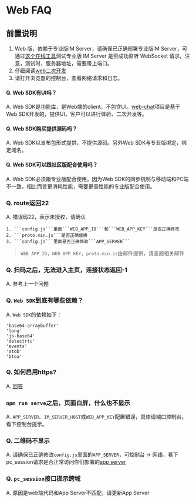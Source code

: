 # Web FAQ

## 前置说明
1. Web 版，依赖于专业版IM Server，请确保已正确部署专业版IM Server，可通过[这个在线工具](http://docs.wildfirechat.cn/web/wstool/index.html)测试专业版 IM Server 是否成功监听 WebSocket 请求。注意，测试时，服务器地址，需要带上端口。
2. 仔细阅读[web二次开发](./../web/integration.md)
3. 请打开浏览器的控制台，查看网络请求和日志。

#### Q. Web SDK有UI吗？
A. Web SDK是功能库，是Web端的client，不包含UI。[web-chat](https://github.com/wildfirechat/web-chat)项目是基于Web SDK开发的，提供UI，客户可以进行体验、二次开发等。

#### Q. Web SDK购买提供源码吗？
A. Web SDK以发布包形式提供，不提供源码。另外Web SDK与专业版绑定，绑定域名。

#### Q. Web SDK可以跟社区版配合使用吗？
A. Web SDK必须跟专业版配合使用。因为Web SDK的同步机制与移动端和PC端不一致，相比而言更消耗性能，需要更高性能的专业版配合使用。

### Q. route返回22
A. 错误码22，表示未授权，请确认

    1. ```config.js```里面```WEB_APP_ID```和```WEB_APP_KEY```是否正确修改
    2. ```proto.min.js```是否正确替换
    3. ```config.js```里面是否正确修改```APP_SERVER```

> ```WEB_APP_ID```，```WEB_APP_KEY```，```proto.min.js```由邮件提供，请查阅相关邮件

### Q. 扫码之后，无法进入主页，连接状态返回-1
A. 参考上一个问题

### Q. ```Web SDK```到底有哪些依赖？
A. ```Web SDK```的依赖如下：

    'base64-arraybuffer'
    'long'
    'js-base64'
    'detectrtc'
    'events'
    'atob'
    'btoa'

### Q. 如何启用https?
A. [回答](./web/https.md)

### ```npm run serve```之后，页面白屏，什么也不显示
A. ```APP_SERVER```、```IM_SERVER_HOST```或```WEB_APP_KEY```配置错误，具体请端口控制台，看下控制台提示。

### Q. 二维码不显示
A. 请确保已正确修改```config.js```里面的```APP_SERVER```，可控制台 -> 网络，看下pc_session请求是否正常访问你们部署的[app server](../quick_start/server.md)

### Q. ```pc_session```接口提示跨域
A. 原因是web端代码和App Server不匹配，请更新App Server